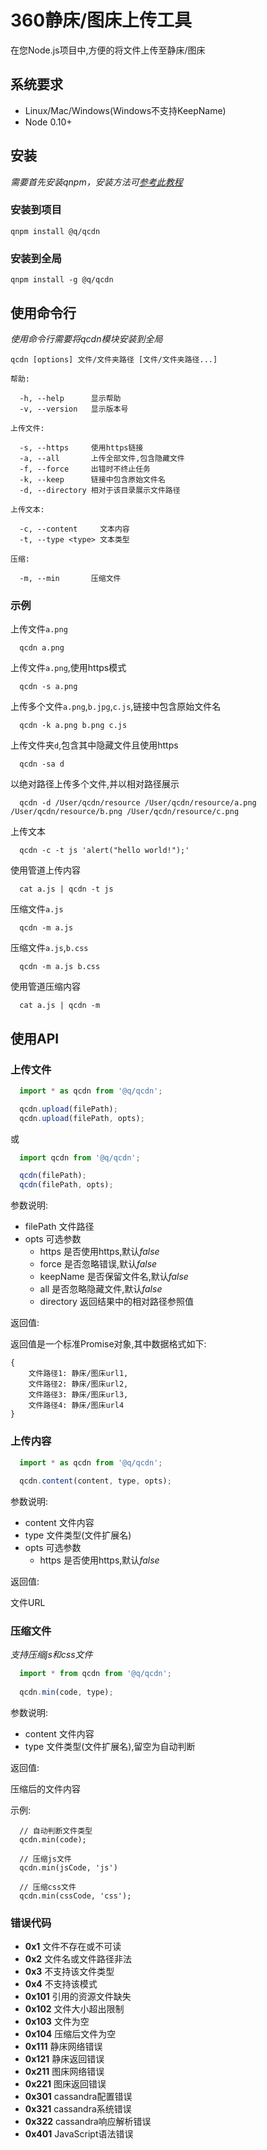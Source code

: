 # 360静床/图床上传工具

在您Node.js项目中,方便的将文件上传至静床/图床

## 系统要求

- Linux/Mac/Windows(Windows不支持KeepName)
- Node 0.10+

## 安装
*需要首先安装qnpm，安装方法可[参考此教程](http://qnpm.qiwoo.org/help/download)*

### 安装到项目
```
qnpm install @q/qcdn
```

### 安装到全局
```
qnpm install -g @q/qcdn
```

## 使用命令行
*使用命令行需要将qcdn模块安装到全局*
```
qcdn [options] 文件/文件夹路径 [文件/文件夹路径...]

帮助:

  -h, --help      显示帮助
  -v, --version   显示版本号

上传文件:

  -s, --https     使用https链接
  -a, --all       上传全部文件,包含隐藏文件
  -f, --force     出错时不终止任务
  -k, --keep      链接中包含原始文件名
  -d, --directory 相对于该目录展示文件路径
  
上传文本:

  -c, --content     文本内容
  -t, --type <type> 文本类型

压缩:

  -m, --min       压缩文件
```

### 示例

上传文件`a.png`
```
  qcdn a.png
```

上传文件`a.png`,使用https模式
```
  qcdn -s a.png
```

上传多个文件`a.png`,`b.jpg`,`c.js`,链接中包含原始文件名
```
  qcdn -k a.png b.png c.js
```

上传文件夹`d`,包含其中隐藏文件且使用https
```
  qcdn -sa d
```

以绝对路径上传多个文件,并以相对路径展示
```
  qcdn -d /User/qcdn/resource /User/qcdn/resource/a.png /User/qcdn/resource/b.png /User/qcdn/resource/c.png
```

上传文本
```
  qcdn -c -t js 'alert("hello world!");'
```

使用管道上传内容
```
  cat a.js | qcdn -t js
```

压缩文件`a.js`
```
  qcdn -m a.js
```

压缩文件`a.js`,`b.css`
```
  qcdn -m a.js b.css
```

使用管道压缩内容
```
  cat a.js | qcdn -m
```

## 使用API

### 上传文件

```js
  import * as qcdn from '@q/qcdn';

  qcdn.upload(filePath);
  qcdn.upload(filePath, opts);
``` 

或

```js
  import qcdn from '@q/qcdn';

  qcdn(filePath);
  qcdn(filePath, opts);
``` 

参数说明:

- filePath 文件路径
- opts 可选参数
    - https 是否使用https,默认*false*
    - force 是否忽略错误,默认*false*
    - keepName 是否保留文件名,默认*false*
    - all 是否忽略隐藏文件,默认*false*
    - directory 返回结果中的相对路径参照值
  
返回值:

返回值是一个标准Promise对象,其中数据格式如下:
```
{
    文件路径1: 静床/图床url1,
    文件路径2: 静床/图床url2,
    文件路径3: 静床/图床url3,
    文件路径4: 静床/图床url4
}
```

### 上传内容

```js
  import * as qcdn from '@q/qcdn';
  
  qcdn.content(content, type, opts);
```

参数说明:

- content 文件内容
- type 文件类型(文件扩展名)
- opts 可选参数
    - https 是否使用https,默认*false*
    
返回值:

文件URL
  
### 压缩文件

*支持压缩js和css文件*

```js
  import * from qcdn from '@q/qcdn';
  
  qcdn.min(code, type);
```

参数说明:

- content 文件内容
- type 文件类型(文件扩展名),留空为自动判断

返回值:

压缩后的文件内容

示例:
```
  // 自动判断文件类型
  qcdn.min(code);
  
  // 压缩js文件
  qcdn.min(jsCode, 'js') 
  
  // 压缩css文件
  qcdn.min(cssCode, 'css');
```

### 错误代码

- **0x1** 文件不存在或不可读
- **0x2** 文件名或文件路径非法
- **0x3** 不支持该文件类型
- **0x4** 不支持该模式
- **0x101** 引用的资源文件缺失
- **0x102** 文件大小超出限制
- **0x103** 文件为空
- **0x104** 压缩后文件为空
- **0x111** 静床网络错误
- **0x121** 静床返回错误
- **0x211** 图床网络错误
- **0x221** 图床返回错误
- **0x301** cassandra配置错误
- **0x321** cassandra系统错误
- **0x322** cassandra响应解析错误
- **0x401** JavaScript语法错误

